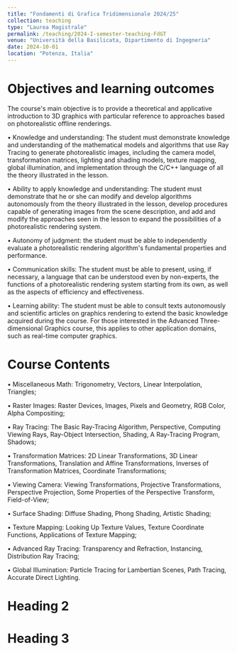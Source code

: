 ```yaml
---
title: "Fondamenti di Grafica Tridimensionale 2024/25"
collection: teaching
type: "Laurea Magistrale"
permalink: /teaching/2024-I-semester-teaching-FdGT
venue: "Università della Basilicata, Dipartimento di Ingegneria"
date: 2024-10-01
location: "Potenza, Italia"
---
```


Objectives and learning outcomes
======
The course's main objective is to provide a theoretical and applicative introduction to 3D graphics with particular reference to approaches based on photorealistic offline renderings.

• Knowledge and understanding: The student must demonstrate knowledge and understanding of the mathematical models and algorithms that use Ray Tracing to generate photorealistic images, including the camera model, transformation matrices, lighting and shading models, texture mapping, global illumination, and implementation through the C/C++ language of all the theory illustrated in the lesson.

• Ability to apply knowledge and understanding: The student must demonstrate that he or she can modify and develop algorithms autonomously from the theory illustrated in the lesson, develop procedures capable of generating images from the scene description, and add and modify the approaches seen in the lesson to expand the possibilities of a photorealistic rendering system.

• Autonomy of judgment: the student must be able to independently evaluate a photorealistic rendering algorithm's fundamental properties and performance.

• Communication skills: The student must be able to present, using, if necessary, a language that can be understood even by non-experts, the functions of a photorealistic rendering system starting from its own, as well as the aspects of efficiency and effectiveness.

• Learning ability: The student must be able to consult texts autonomously and scientific articles on graphics rendering to extend the basic knowledge acquired during the course. For those interested in the Advanced Three-dimensional Graphics course, this applies to other application domains, such as real-time computer graphics.

Course Contents
======
• Miscellaneous Math: Trigonometry, Vectors, Linear Interpolation, Triangles;

• Raster Images: Raster Devices, Images, Pixels and Geometry, RGB Color, Alpha Compositing;

• Ray Tracing: The Basic Ray-Tracing Algorithm, Perspective, Computing Viewing Rays, Ray-Object Intersection, Shading, A Ray-Tracing Program, Shadows;

• Transformation Matrices: 2D Linear Transformations, 3D Linear Transformations, Translation and Affine Transformations, Inverses of Transformation Matrices, Coordinate Transformations;

• Viewing Camera: Viewing Transformations, Projective Transformations, Perspective Projection, Some Properties of the Perspective Transform, Field-of-View;

• Surface Shading: Diffuse Shading, Phong Shading, Artistic Shading;

• Texture Mapping: Looking Up Texture Values, Texture Coordinate Functions, Applications of Texture Mapping;

• Advanced Ray Tracing: Transparency and Refraction, Instancing, Distribution Ray Tracing;

• Global Illumination: Particle Tracing for Lambertian Scenes, Path Tracing, Accurate Direct Lighting.

Heading 2
======

Heading 3
======
